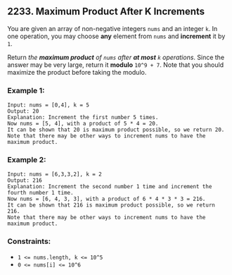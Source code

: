 ## 2233. Maximum Product After K Increments

You are given an array of non-negative integers ```nums``` and an integer ```k```. In one operation, you may choose **any** element from ```nums``` and **increment** it by ```1```.

Return *the **maximum product** of ```nums``` after **at most** ```k``` operations*. Since the answer may be very large, return it **modulo** ```10^9 + 7```. Note that you should maximize the product before taking the modulo.

### Example 1:
```
Input: nums = [0,4], k = 5
Output: 20
Explanation: Increment the first number 5 times.
Now nums = [5, 4], with a product of 5 * 4 = 20.
It can be shown that 20 is maximum product possible, so we return 20.
Note that there may be other ways to increment nums to have the maximum product.
```
### Example 2:
```
Input: nums = [6,3,3,2], k = 2
Output: 216
Explanation: Increment the second number 1 time and increment the fourth number 1 time.
Now nums = [6, 4, 3, 3], with a product of 6 * 4 * 3 * 3 = 216.
It can be shown that 216 is maximum product possible, so we return 216.
Note that there may be other ways to increment nums to have the maximum product.
```

### Constraints:

* ```1 <= nums.length, k <= 10^5```
* ```0 <= nums[i] <= 10^6```